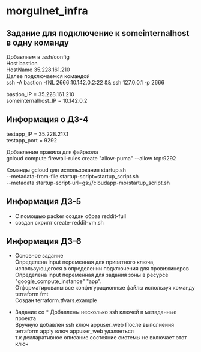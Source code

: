 # morgulnet_infra

## Задание для подключение к someinternalhost в одну команду
 Добавляем в .ssh/config  
 Host bastion  
 HostName 35.228.161.210  
 Далее подключаемся командой  
 ssh -A bastion -fNL 2666:10.142.0.2:22 && ssh 127.0.0.1 -p 2666  

 bastion_IP = 35.228.161.210  
 someinternalhost_IP = 10.142.0.2  

## Информация о ДЗ-4
 testapp_IP = 35.228.217.1  
 testapp_port = 9292  

 Добавление правила для файрвола  
 gcloud compute firewall-rules create "allow-puma" --allow tcp:9292  

 Команды gcloud для использования startup.sh  
 --metadata-from-file startup-script=startup_script.sh  
 --metadata startup-script-url=gs://cloudapp-mo/startup_script.sh  

## Информация ДЗ-5
* С помощью packer создан образ reddit-full  
* создан скрипт create-reddit-vm.sh

## Информация ДЗ-6
* Основное задание  
 Определена input переменная для приватного ключа, использующегося в определении подключения для провижинеров  
 Определена input переменная для задания зоны в ресурсе "google_compute_instance" "app".  
 Отформатированы все конфигурационные файлы используя команду terraform fmt  
 Создан terraform.tfvars.example  

* Задание со *
 Добавлены несколько ssh ключей в метаданные проекта  
 Вручную добавлен ssh ключ appuser_web
 После выполнения terraform apply ключ appuser_web удаляеться  
 т.к декларативное описание состояние системы не включает этот ключ  
  